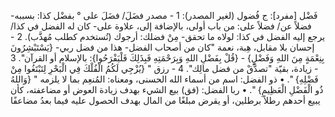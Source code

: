 ‌فَضْل [مفرد]: ج فُضول (لغير المصدر):
1 - مصدر ‌فضَلَ/ ‌فضَلَ على ° بفضْل كذا: بسببه- فضلاً عن/ فضلاً على: من باب أولى، بالإضافة إلى، علاوة على- كان له الفضل في كذا/ يرجع إليه الفضل في كذا: لولاه ما تحقق- مِنْ فضلك: أرجوك (تُستخدم كطلب مُهذَّب).
2 - إحسان بلا مقابل، هِبة، نعمة "كان من أصحاب الفضل- هذا من ‌فضل ربي- {يَسْتَبْشِرُونَ بِنِعْمَةٍ مِنَ اللهِ وَفَضْلٍٍ} - {قُلْ بِفَضْلِ اللهِ وَبِرَحْمَتِهِ فَبِذَلِكَ فَلْيَفْرَحُوا}: بالإسلام أو القرآن".
3 - زيادة، بقيّة "تصدَّقْ من ‌فضل مالِك".
4 - رزق " {يُزْجِي لَكُمُ الْفُلْكَ فِي الْبَحْرِ لِتَبْتَغُوا مِنْ فَضْلِهِ} ".
• ذو الفضل: اسم من أسماء الله الحسنى، ومعناه: المُنعِم بما لا يلزمه " {وَاللهُ ذُو الْفَضْلِ الْعَظِيمِ} ".
• ربا الفضل: (فق) بيع الشيء بهدف زيادة العوض أو مضاعفته، كأن يبيع أحدهم رطلاً برطلين، أو يقرض مبلغًا من المال بهدف الحصول عليه فيما بعدُ مضاعفًا